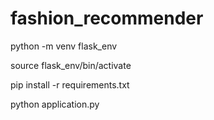 # fashion_recommender



python -m venv flask_env

source flask_env/bin/activate

pip install -r requirements.txt

python application.py

